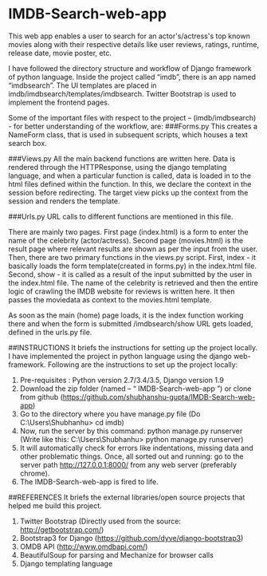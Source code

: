 # IMDB-Search-web-app
This web app enables a user to search for an actor's/actress's top known movies along with their respective details like user reviews, ratings, runtime, release date, movie poster, etc. 

I have followed the directory structure and workflow of Django framework of python language. Inside the project called “imdb”, there is an app named “imdbsearch”. The UI templates are placed in imdb/imdbsearch/templates/imdbsearch. Twitter Bootstrap is used to implement the frontend pages.

Some of the important files with respect to the project – (imdb/imdbsearch) - for better understanding of the workflow, are:
###Forms.py 
This creates a NameForm class, that is used in subsequent scripts, which houses a text search box.

###Views.py
All the main backend functions are written here. Data is rendered through the HTTPResponse, using the django templating language, and when a particular function is called, data is loaded in to the html files defined within the function. In this, we declare the context in the session before redirecting. The target view picks up the context from the session and renders the template. 

###Urls.py
URL calls to different functions are mentioned in this file.

There are mainly two pages. First page (index.html) is a form to enter the name of the celebrity (actor/actress). Second page (movies.html) is the result page where relevant results are shown as per the input from the user. Then, there are two primary functions in the views.py script. First, index - it basically loads the form template(created in forms.py) in the index.html file. Second, show - it is called as a result of the input submitted by the user in the index.html file. The name of the celebrity is retrieved and then the entire logic of crawling the IMDB website for reviews is written here. It then passes the moviedata as context to the movies.html template.

As soon as the main (home) page loads, it is the index function working there and when the form is submitted /imdbsearch/show URL gets loaded, defined in the urls.py file. 


##INSTRUCTIONS
It briefs the instructions for setting up the project locally.
I have implemented the project in python language using the django web-framework.
Following are the instructions to set up the project locally:
1. Pre-requisites : Python version 2.7/3.4/3.5, Django version 1.9
2. Download the zip folder (named – “ IMDB-Search-web-app ”) or clone from github (https://github.com/shubhanshu-gupta/IMDB-Search-web-app)
3. Go to the directory where you have manage.py file (Do C:\Users\Shubhanhu\> cd imdb)
4. Now, run the server by this command: python manage.py runserver (Write like this: C:\Users\Shubhanhu\> python manage.py runserver)
5. It will automatically check for errors like indentations, missing data and other problematic things. Once, all sorted out and running: go to the server path http://127.0.0.1:8000/ from any web server (preferably chrome).
6. The IMDB-Search-web-app is fired to life.
 

##REFERENCES
It briefs the external libraries/open source projects that helped me build this project.
1. Twitter Bootstrap (Directly used from the source: http://getbootstrap.com/)
2. Bootstrap3 for Django (https://github.com/dyve/django-bootstrap3)
3. OMDB API (http://www.omdbapi.com/)
4. BeautifulSoup for parsing and Mechanize for browser calls
5. Django templating language












